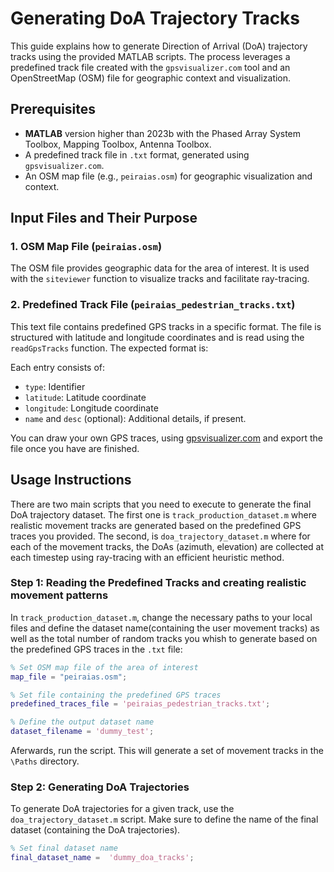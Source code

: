 # Generating DoA Trajectory Tracks

This guide explains how to generate Direction of Arrival (DoA) trajectory tracks using the provided MATLAB scripts. The process leverages a predefined track file created with the `gpsvisualizer.com` tool and an OpenStreetMap (OSM) file for geographic context and visualization.

## Prerequisites

- **MATLAB** version higher than 2023b with the Phased Array System Toolbox, Mapping Toolbox, Antenna Toolbox.
- A predefined track file in `.txt` format, generated using `gpsvisualizer.com`.
- An OSM map file (e.g., `peiraias.osm`) for geographic visualization and context.

## Input Files and Their Purpose

### 1. OSM Map File (`peiraias.osm`)
The OSM file provides geographic data for the area of interest. It is used with the `siteviewer` function to visualize tracks and facilitate ray-tracing.

### 2. Predefined Track File (`peiraias_pedestrian_tracks.txt`)
This text file contains predefined GPS tracks in a specific format. The file is structured with latitude and longitude coordinates and is read using the `readGpsTracks` function. The expected format is:

Each entry consists of:
- `type`: Identifier 
- `latitude`: Latitude coordinate
- `longitude`: Longitude coordinate
- `name` and `desc` (optional): Additional details, if present.

You can draw your own GPS traces, using [gpsvisualizer.com](https://www.gpsvisualizer.com/draw/) and export the file once you have are finished.

## Usage Instructions
There are two main scripts that you need to execute to generate the final DoA trajectory dataset. The first one is `track_production_dataset.m` where realistic movement tracks are generated based on the predefined GPS traces you provided. The second, is `doa_trajectory_dataset.m` where for each of the movement tracks, the DoAs (azimuth, elevation) are collected at each timestep using ray-tracing with an efficient heuristic method.

### Step 1: Reading the Predefined Tracks and creating realistic movement patterns

In `track_production_dataset.m`, change the necessary paths to your local files and define the dataset name(containing the user movement tracks) as well as the total number of random tracks you whish to generate based on the predefined GPS traces in the `.txt` file:

```matlab
% Set OSM map file of the area of interest
map_file = "peiraias.osm"; 

% Set file containing the predefined GPS traces
predefined_traces_file = 'peiraias_pedestrian_tracks.txt';

% Define the output dataset name
dataset_filename = 'dummy_test'; 
```
Aferwards, run the script. This will generate a set of movement tracks in the `\Paths` directory. 


### Step 2: Generating DoA Trajectories
To generate DoA trajectories for a given track, use the `doa_trajectory_dataset.m` script. Make sure to define the name of the final dataset (containing the DoA trajectories).

```matlab
% Set final dataset name
final_dataset_name =  'dummy_doa_tracks';
```
